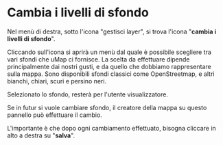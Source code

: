# Cambia i livelli di sfondo

Nel menù di destra, sotto l'icona "gestisci layer", si trova l'icona "**cambia i livelli di sfondo**".

Cliccando sull'icona si aprirà un menù dal quale è possibile scegliere tra vari sfondi che uMap ci fornisce. La scelta da effettuare dipende principalmente dai nostri gusti, e da quello che dobbiamo rappresentare sulla mappa. Sono disponibili sfondi classici come OpenStreetmap, e altri bianchi, chiari, scuri e persino neri.

Selezionato lo sfondo, resterà per l'utente visualizzatore.

Se in futur si vuole cambiare sfondo, il creatore della mappa su questo pannello può effettuare il cambio.

L'importante è che dopo ogni cambiamento effettuato, bisogna cliccare in alto a destra su "**salva**".
